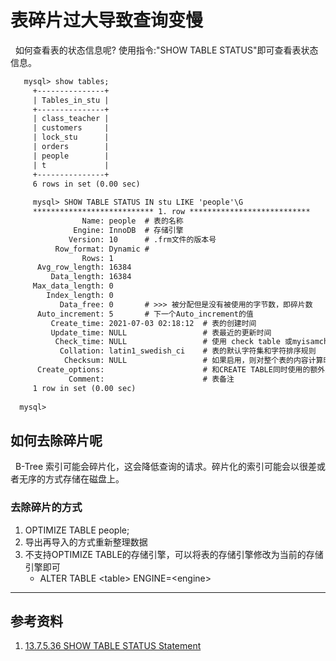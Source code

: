 # 表碎片过大导致查询变慢
&nbsp;&nbsp;如何查看表的状态信息呢? 使用指令:"SHOW TABLE STATUS"即可查看表状态信息。
```txt
   mysql> show tables;
     +---------------+
     | Tables_in_stu |
     +---------------+
     | class_teacher |
     | customers     |
     | lock_stu      |
     | orders        |
     | people        |
     | t             |
     +---------------+
     6 rows in set (0.00 sec)
     
     mysql> SHOW TABLE STATUS IN stu LIKE 'people'\G
     *************************** 1. row ***************************
                Name: people  # 表的名称
              Engine: InnoDB  # 存储引擎
             Version: 10      # .frm文件的版本号
          Row_format: Dynamic # 
                Rows: 1
      Avg_row_length: 16384
         Data_length: 16384
     Max_data_length: 0
        Index_length: 0
           Data_free: 0       # >>> 被分配但是没有被使用的字节数，即碎片数
      Auto_increment: 5       # 下一个Auto_increment的值
         Create_time: 2021-07-03 02:18:12  # 表的创建时间
         Update_time: NULL                 # 表最近的更新时间
          Check_time: NULL                 # 使用 check table 或myisamchk工具检查表的最近时间
           Collation: latin1_swedish_ci    # 表的默认字符集和字符排序规则
            Checksum: NULL                 # 如果启用，则对整个表的内容计算时的校验和
      Create_options:                      # 和CREATE TABLE同时使用的额外选项。
             Comment:                      # 表备注
     1 row in set (0.00 sec)
     
  mysql> 
```

## 如何去除碎片呢
&nbsp;&nbsp;B-Tree 索引可能会碎片化，这会降低查询的请求。碎片化的索引可能会以很差或者无序的方式存储在磁盘上。

### 去除碎片的方式
1. OPTIMIZE TABLE people;
2. 导出再导入的方式重新整理数据
3. 不支持OPTIMIZE TABLE的存储引擎，可以将表的存储引擎修改为当前的存储引擎即可
   - ALTER TABLE \<table\> ENGINE=\<engine\>


---

##  参考资料
1. [13.7.5.36 SHOW TABLE STATUS Statement](https://dev.mysql.com/doc/refman/5.7/en/show-table-status.html)